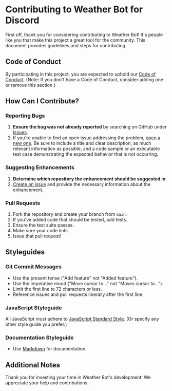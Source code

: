 # Contributing to Weather Bot for Discord

First off, thank you for considering contributing to Weather Bot! It's people like you that make this project a great tool for the community. This document provides guidelines and steps for contributing.

## Code of Conduct

By participating in this project, you are expected to uphold our [Code of Conduct](CODE_OF_CONDUCT.md). (Note: If you don't have a Code of Conduct, consider adding one or remove this section.)

## How Can I Contribute?

### Reporting Bugs

1. **Ensure the bug was not already reported** by searching on GitHub under [Issues](https://github.com/timDeHof/weather_bot/issues).
2. If you're unable to find an open issue addressing the problem, [open a new one](https://github.com/timDeHof/weather_bot/issues/new). Be sure to include a title and clear description, as much relevant information as possible, and a code sample or an executable test case demonstrating the expected behavior that is not occurring.

### Suggesting Enhancements

1. **Determine which repository the enhancement should be suggested in**.
2. [Create an issue](https://github.com/timDeHof/weather_bot/issues/new) and provide the necessary information about the enhancement.

### Pull Requests

1. Fork the repository and create your branch from `main`.
2. If you've added code that should be tested, add tests.
3. Ensure the test suite passes.
4. Make sure your code lints.
5. Issue that pull request!

## Styleguides

### Git Commit Messages

- Use the present tense ("Add feature" not "Added feature").
- Use the imperative mood ("Move cursor to..." not "Moves cursor to...").
- Limit the first line to 72 characters or less.
- Reference issues and pull requests liberally after the first line.

### JavaScript Styleguide

All JavaScript must adhere to [JavaScript Standard Style](https://standardjs.com/). (Or specify any other style guide you prefer.)

### Documentation Styleguide

- Use [Markdown](https://daringfireball.net/projects/markdown/) for documentation.

## Additional Notes

Thank you for investing your time in Weather Bot's development! We appreciate your help and contributions.
